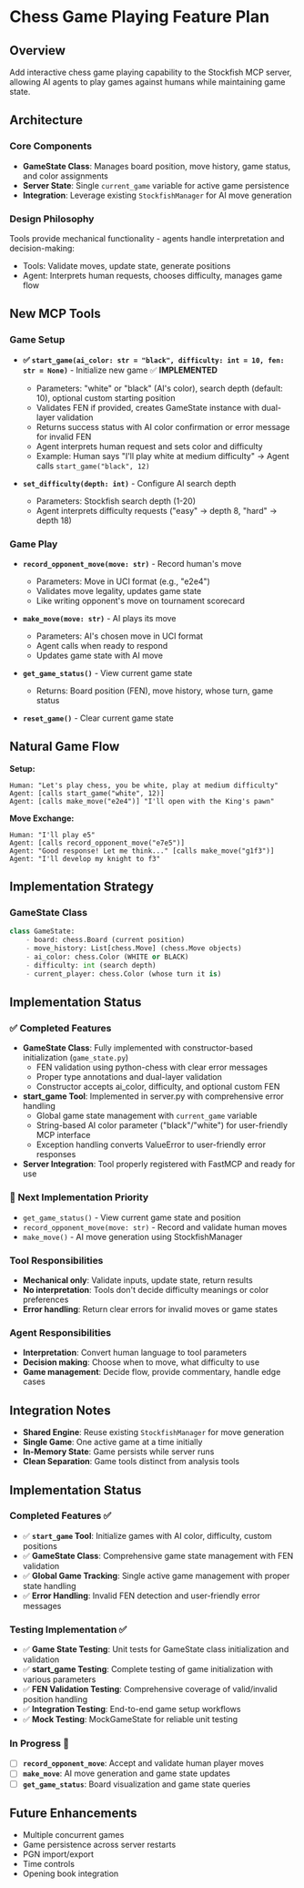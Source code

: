 # Chess Game Playing Feature Plan

## Overview
Add interactive chess game playing capability to the Stockfish MCP server, allowing AI agents to play games against humans while maintaining game state.

## Architecture

### Core Components
- **GameState Class**: Manages board position, move history, game status, and color assignments
- **Server State**: Single `current_game` variable for active game persistence
- **Integration**: Leverage existing `StockfishManager` for AI move generation

### Design Philosophy
Tools provide mechanical functionality - agents handle interpretation and decision-making:
- Tools: Validate moves, update state, generate positions
- Agent: Interprets human requests, chooses difficulty, manages game flow

## New MCP Tools

### Game Setup
- **✅ `start_game(ai_color: str = "black", difficulty: int = 10, fen: str = None)`** - Initialize new game ✅ **IMPLEMENTED**
  - Parameters: "white" or "black" (AI's color), search depth (default: 10), optional custom starting position
  - Validates FEN if provided, creates GameState instance with dual-layer validation
  - Returns success status with AI color confirmation or error message for invalid FEN
  - Agent interprets human request and sets color and difficulty
  - Example: Human says "I'll play white at medium difficulty" → Agent calls `start_game("black", 12)`

- **`set_difficulty(depth: int)`** - Configure AI search depth
  - Parameters: Stockfish search depth (1-20)
  - Agent interprets difficulty requests ("easy" → depth 8, "hard" → depth 18)

### Game Play  
- **`record_opponent_move(move: str)`** - Record human's move
  - Parameters: Move in UCI format (e.g., "e2e4")
  - Validates move legality, updates game state
  - Like writing opponent's move on tournament scorecard

- **`make_move(move: str)`** - AI plays its move
  - Parameters: AI's chosen move in UCI format
  - Agent calls when ready to respond
  - Updates game state with AI move

- **`get_game_status()`** - View current game state
  - Returns: Board position (FEN), move history, whose turn, game status

- **`reset_game()`** - Clear current game state

## Natural Game Flow

**Setup:**
```
Human: "Let's play chess, you be white, play at medium difficulty"
Agent: [calls start_game("white", 12)]
Agent: [calls make_move("e2e4")] "I'll open with the King's pawn"
```

**Move Exchange:**
```
Human: "I'll play e5"  
Agent: [calls record_opponent_move("e7e5")]
Agent: "Good response! Let me think..." [calls make_move("g1f3")]
Agent: "I'll develop my knight to f3"
```

## Implementation Strategy

### GameState Class
```python
class GameState:
    - board: chess.Board (current position)
    - move_history: List[chess.Move] (chess.Move objects)  
    - ai_color: chess.Color (WHITE or BLACK)
    - difficulty: int (search depth)
    - current_player: chess.Color (whose turn it is)
```

## Implementation Status

### ✅ Completed Features
- **GameState Class**: Fully implemented with constructor-based initialization (`game_state.py`)
  - FEN validation using python-chess with clear error messages
  - Proper type annotations and dual-layer validation
  - Constructor accepts ai_color, difficulty, and optional custom FEN
- **start_game Tool**: Implemented in server.py with comprehensive error handling
  - Global game state management with `current_game` variable  
  - String-based AI color parameter ("black"/"white") for user-friendly MCP interface
  - Exception handling converts ValueError to user-friendly error responses
- **Server Integration**: Tool properly registered with FastMCP and ready for use

### 🔄 Next Implementation Priority
- `get_game_status()` - View current game state and position
- `record_opponent_move(move: str)` - Record and validate human moves
- `make_move()` - AI move generation using StockfishManager

### Tool Responsibilities
- **Mechanical only**: Validate inputs, update state, return results
- **No interpretation**: Tools don't decide difficulty meanings or color preferences
- **Error handling**: Return clear errors for invalid moves or game states

### Agent Responsibilities  
- **Interpretation**: Convert human language to tool parameters
- **Decision making**: Choose when to move, what difficulty to use
- **Game management**: Decide flow, provide commentary, handle edge cases

## Integration Notes

- **Shared Engine**: Reuse existing `StockfishManager` for move generation
- **Single Game**: One active game at a time initially  
- **In-Memory State**: Game persists while server runs
- **Clean Separation**: Game tools distinct from analysis tools

## Implementation Status

### Completed Features ✅
- ✅ **`start_game` Tool**: Initialize games with AI color, difficulty, custom positions
- ✅ **GameState Class**: Comprehensive game state management with FEN validation
- ✅ **Global Game Tracking**: Single active game management with proper state handling
- ✅ **Error Handling**: Invalid FEN detection and user-friendly error messages

### Testing Implementation ✅
- ✅ **Game State Testing**: Unit tests for GameState class initialization and validation
- ✅ **start_game Testing**: Complete testing of game initialization with various parameters
- ✅ **FEN Validation Testing**: Comprehensive coverage of valid/invalid position handling
- ✅ **Integration Testing**: End-to-end game setup workflows
- ✅ **Mock Testing**: MockGameState for reliable unit testing

### In Progress 🔄
- [ ] **`record_opponent_move`**: Accept and validate human player moves
- [ ] **`make_move`**: AI move generation and game state updates
- [ ] **`get_game_status`**: Board visualization and game state queries

## Future Enhancements
- Multiple concurrent games
- Game persistence across server restarts
- PGN import/export
- Time controls
- Opening book integration
